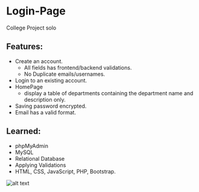 # Login-Page
College Project solo
## Features:
   - Create an account.
     - All fields has frontend/backend validations.
     - No Duplicate emails/usernames.
   - Login to an existing account.
   - HomePage
     - display a table of departments containing the department name and description only.
   - Saving password encrypted.
   - Email has a valid format.
   
## Learned:
   - phpMyAdmin
   - MySQL
   - Relational Database
   - Applying Validations
   - HTML, CSS, JavaScript, PHP, Bootstrap.

![alt text](https://github.com/[yosrri]/[Login-Page]/blob/[main]/image.jpg?raw=true)
